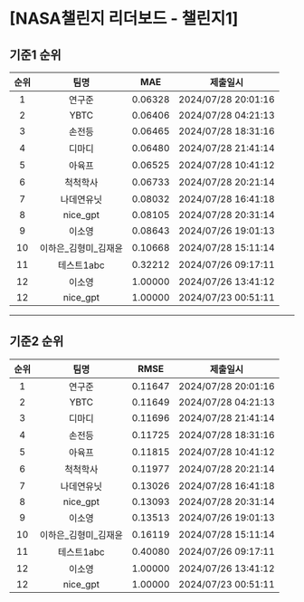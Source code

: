 # [NASA챌린지 리더보드 - 챌린지1]
## 기준1 순위
| 순위 | 팀명 | MAE | 제출일시 |
|:----:|:----:|:-----:|:----:|
| 1 | 연구준 | 0.06328 | 2024/07/28 20:01:16 |
| 2 | YBTC | 0.06406 | 2024/07/28 04:21:13 |
| 3 | 손전등 | 0.06465 | 2024/07/28 18:31:16 |
| 4 | 디마디 | 0.06480 | 2024/07/28 21:41:14 |
| 5 | 아육프 | 0.06525 | 2024/07/28 10:41:12 |
| 6 | 척척학사 | 0.06733 | 2024/07/28 20:21:14 |
| 7 | 나데연유닛 | 0.08032 | 2024/07/28 16:41:18 |
| 8 | nice_gpt | 0.08105 | 2024/07/28 20:31:14 |
| 9 | 이소영 | 0.08643 | 2024/07/26 19:01:13 |
| 10 | 이하은_김형미_김재윤 | 0.10668 | 2024/07/28 15:11:14 |
| 11 | 테스트1abc | 0.32212 | 2024/07/26 09:17:11 |
| 12 | 이소영 | 1.00000 | 2024/07/26 13:41:12 |
| 12 | nice_gpt | 1.00000 | 2024/07/23 00:51:11 |
___
## 기준2 순위
| 순위 | 팀명 | RMSE | 제출일시 |
|:----:|:----:|:-----:|:----:|
| 1 | 연구준 | 0.11647 | 2024/07/28 20:01:16 |
| 2 | YBTC | 0.11649 | 2024/07/28 04:21:13 |
| 3 | 디마디 | 0.11696 | 2024/07/28 21:41:14 |
| 4 | 손전등 | 0.11725 | 2024/07/28 18:31:16 |
| 5 | 아육프 | 0.11815 | 2024/07/28 10:41:12 |
| 6 | 척척학사 | 0.11977 | 2024/07/28 20:21:14 |
| 7 | 나데연유닛 | 0.13026 | 2024/07/28 16:41:18 |
| 8 | nice_gpt | 0.13093 | 2024/07/28 20:31:14 |
| 9 | 이소영 | 0.13513 | 2024/07/26 19:01:13 |
| 10 | 이하은_김형미_김재윤 | 0.16119 | 2024/07/28 15:11:14 |
| 11 | 테스트1abc | 0.40080 | 2024/07/26 09:17:11 |
| 12 | 이소영 | 1.00000 | 2024/07/26 13:41:12 |
| 12 | nice_gpt | 1.00000 | 2024/07/23 00:51:11 |
